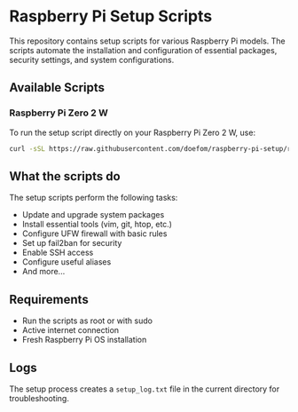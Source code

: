 # Raspberry Pi Setup Scripts

This repository contains setup scripts for various Raspberry Pi models. The scripts automate the installation and configuration of essential packages, security settings, and system configurations.

## Available Scripts

### Raspberry Pi Zero 2 W

To run the setup script directly on your Raspberry Pi Zero 2 W, use:

```bash
curl -sSL https://raw.githubusercontent.com/doefom/raspberry-pi-setup/refs/heads/main/scripts/raspberry-pi-zero-2-w.sh | sudo bash
```

## What the scripts do

The setup scripts perform the following tasks:
- Update and upgrade system packages
- Install essential tools (vim, git, htop, etc.)
- Configure UFW firewall with basic rules
- Set up fail2ban for security
- Enable SSH access
- Configure useful aliases
- And more...

## Requirements

- Run the scripts as root or with sudo
- Active internet connection
- Fresh Raspberry Pi OS installation

## Logs

The setup process creates a `setup_log.txt` file in the current directory for troubleshooting. 